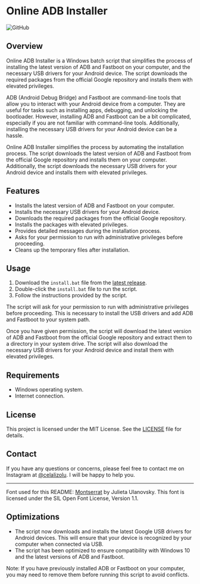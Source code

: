 # Online ADB Installer

![GitHub](https://img.shields.io/github/license/celalizolu/online-adb-installer)

## Overview

Online ADB Installer is a Windows batch script that simplifies the process of installing the latest version of ADB and Fastboot on your computer, and the necessary USB drivers for your Android device. The script downloads the required packages from the official Google repository and installs them with elevated privileges.

ADB (Android Debug Bridge) and Fastboot are command-line tools that allow you to interact with your Android device from a computer. They are useful for tasks such as installing apps, debugging, and unlocking the bootloader. However, installing ADB and Fastboot can be a bit complicated, especially if you are not familiar with command-line tools. Additionally, installing the necessary USB drivers for your Android device can be a hassle.

Online ADB Installer simplifies the process by automating the installation process. The script downloads the latest version of ADB and Fastboot from the official Google repository and installs them on your computer. Additionally, the script downloads the necessary USB drivers for your Android device and installs them with elevated privileges.

## Features

- Installs the latest version of ADB and Fastboot on your computer.
- Installs the necessary USB drivers for your Android device.
- Downloads the required packages from the official Google repository.
- Installs the packages with elevated privileges.
- Provides detailed messages during the installation process.
- Asks for your permission to run with administrative privileges before proceeding.
- Cleans up the temporary files after installation.

## Usage

1. Download the `install.bat` file from the [latest release](https://github.com/celalizolu/online-adb-installer/releases/latest).
2. Double-click the `install.bat` file to run the script.
3. Follow the instructions provided by the script.

The script will ask for your permission to run with administrative privileges before proceeding. This is necessary to install the USB drivers and add ADB and Fastboot to your system path.

Once you have given permission, the script will download the latest version of ADB and Fastboot from the official Google repository and extract them to a directory in your system drive. The script will also download the necessary USB drivers for your Android device and install them with elevated privileges.

## Requirements

- Windows operating system.
- Internet connection.

## License

This project is licensed under the MIT License. See the [LICENSE](LICENSE) file for details.

## Contact

If you have any questions or concerns, please feel free to contact me on Instagram at [@celalizolu](https://www.instagram.com/celalizolu/). I will be happy to help you.

---

Font used for this README: [Montserrat](https://fonts.google.com/specimen/Montserrat) by Julieta Ulanovsky. This font is licensed under the SIL Open Font License, Version 1.1.

## Optimizations

- The script now downloads and installs the latest Google USB drivers for Android devices. This will ensure that your device is recognized by your computer when connected via USB.
- The script has been optimized to ensure compatibility with Windows 10 and the latest versions of ADB and Fastboot.

Note: If you have previously installed ADB or Fastboot on your computer, you may need to remove them before running this script to avoid conflicts.
